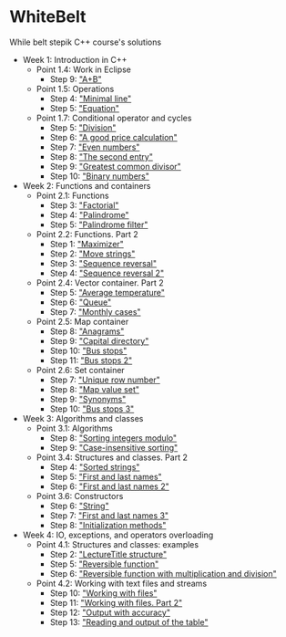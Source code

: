 # WhiteBelt

While belt stepik C++ course's solutions

- Week 1: Introduction in C++
    - Point 1.4: Work in Eclipse
        - Step 9: ["A+B"](BinarySum/main.cpp)
    - Point 1.5: Operations
        - Step 4: ["Minimal line"](MinimalLine/main.cpp)
        - Step 5: ["Equation"](Equation/main.cpp)
    - Point 1.7: Conditional operator and cycles
        - Step 5: ["Division"](Division/main.cpp)
        - Step 6: ["A good price calculation"](AGoodPriceCalculation/main.cpp)
        - Step 7: ["Even numbers"](EvenNumbers/main.cpp)
        - Step 8: ["The second entry"](TheSecondEntry/main.cpp)
        - Step 9: ["Greatest common divisor"](GreatestCommonDivisor/main.cpp)
        - Step 10: ["Binary numbers"](BinaryNumbers/main.cpp)
- Week 2: Functions and containers
    - Point 2.1: Functions
        - Step 3: ["Factorial"](Factorial/factorial.h)
        - Step 4: ["Palindrome"](Palindrome/palindrome.h)
        - Step 5: ["Palindrome filter"](PalindromeFilter/main.cpp)
    - Point 2.2: Functions. Part 2
        - Step 1: ["Maximizer"](Maximizer/main.cpp)
        - Step 2: ["Move strings"](MoveStrings/main.cpp)
        - Step 3: ["Sequence reversal"](SequenceReversal/main.cpp)
        - Step 4: ["Sequence reversal 2"](SequenceReversal2/main.cpp)
    - Point 2.4: Vector container. Part 2
        - Step 5: ["Average temperature"](AverageTemperature/main.cpp)
        - Step 6: ["Queue"](Queue/main.cpp)
        - Step 7: ["Monthly cases"](MonthlyCases/main.cpp)
    - Point 2.5: Map container
        - Step 8: ["Anagrams"](Anagrams/main.cpp)
        - Step 9: ["Capital directory"](CapitalDirectory/main.cpp)
        - Step 10: ["Bus stops"](BusStops/main.cpp)
        - Step 11: ["Bus stops 2"](BusStops2/main.cpp)
    - Point 2.6: Set container
        - Step 7: ["Unique row number"](UniqueRowNumber/main.cpp)
        - Step 8: ["Map value set"](MapValueSet/MapValueSet.h)
        - Step 9: ["Synonyms"](Synonyms/main.cpp)
        - Step 10: ["Bus stops 3"](BusStops3/main.cpp)
- Week 3: Algorithms and classes
    - Point 3.1: Algorithms
        - Step 8: ["Sorting integers modulo"](SortingIntegersModulo/main.cpp)
        - Step 9: ["Case-insensitive sorting"](CaseInsensitiveSorting/main.cpp)
    - Point 3.4: Structures and classes. Part 2
        - Step 4: ["Sorted strings"](SortedStrings/main.cpp)
        - Step 5: ["First and last names"](FirstAndLastNames/main.cpp)
        - Step 6: ["First and last names 2"](FirstAndLastNames2/main.cpp)
    - Point 3.6: Constructors
        - Step 6: ["String"](String/main.cpp)
        - Step 7: ["First and last names 3"](FirstAndLastNames3/main.cpp)
        - Step 8: ["Initialization methods"](InitializationMethods/main.cpp)
- Week 4: IO, exceptions, and operators overloading
    - Point 4.1: Structures and classes: examples
        - Step 2: ["LectureTitle structure"](LectureTitleStructure/main.cpp)
        - Step 5: ["Reversible function"](ReversibleFunction/Function.h)
        - Step 6: ["Reversible function with multiplication and division"
          ](ReversibleFunctionWithMultiplicationAndDivision/Function.h)
    - Point 4.2: Working with text files and streams
        - Step 10: ["Working with files"](WorkingWithFiles/main.cpp)
        - Step 11: ["Working with files. Part 2"](WorkingWithFiles2/main.cpp)
        - Step 12: ["Output with accuracy"](OutputWithAccuracy/main.cpp)
        - Step 13: ["Reading and output of the table"](ReadingAndOutputOfTheTable/main.cpp)